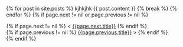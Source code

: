 {% for post in site.posts %}
kjhkjhk
  {{ post.content }}
  {% break %}
{% endfor %}
{% if page.next != nil or page.previous != nil %}
<section id="nav">
    <div>
{% if page.next != nil %}
        &lt;&nbsp;<a href="{{page.next.url}}">{{page.next.title}}</a>
{% endif %}
    </div>
    <div>
{% if page.previous != nil %}
        <a href="{{page.previous.url}}">{{page.previous.title}}</a>&nbsp;&gt;
{% endif %}
    </div>
</section>
{% endif %}

